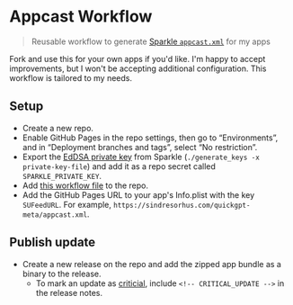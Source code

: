 # Appcast Workflow

> Reusable workflow to generate [Sparkle `appcast.xml`](https://sparkle-project.org/documentation/) for my apps

Fork and use this for your own apps if you'd like. I'm happy to accept improvements, but I won't be accepting additional configuration. This workflow is tailored to my needs.

## Setup

- Create a new repo.
- Enable GitHub Pages in the repo settings, then go to “Environments”, and in “Deployment branches and tags”, select “No restriction”.
- Export the [EdDSA private key](https://sparkle-project.org/documentation/#eddsa-ed25519-signatures) from Sparkle (`./generate_keys -x private-key-file`) and add it as a repo secret called `SPARKLE_PRIVATE_KEY`.
- Add [this workflow file](https://github.com/sindresorhus/quickgpt-meta/blob/main/.github/workflows/appcast.yaml) to the repo.
- Add the GitHub Pages URL to your app's Info.plist with the key `SUFeedURL`. For example, `https://sindresorhus.com/quickgpt-meta/appcast.xml`.

## Publish update

- Create a new release on the repo and add the zipped app bundle as a binary to the release.
	- To mark an update as [criticial](https://sparkle-project.org/documentation/publishing/#critical-updates), include `<!-- CRITICAL_UPDATE -->` in the release notes.
